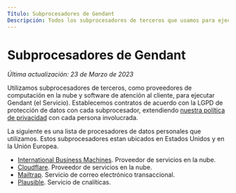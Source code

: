 ```yaml
---
Título: Subprocesadores de Gendant
Descripción: Todos los subprocesadores de terceros que usamos para ejecutar Gendant.
---
```


# Subprocesadores de Gendant

*Última actualización: 23 de Marzo de 2023*

Utilizamos subprocesadores de terceros, como proveedores de computación en la nube y software de atención al cliente, para ejecutar Gendant (el Servicio). Establecemos contratos de acuerdo con la LGPD de protección de datos con cada subprocesador, extendiendo [nuestra política de privacidad](../index.es.md) con cada persona involucrada.

La siguiente es una lista de procesadores de datos personales que utilizamos. Estos subprocesadores estan ubicados en Estados Unidos y en la Unión Europea.

* [International Business Machines](https://www.ibm.com/data-responsibility/gdpr/). Proveedor de servicios en la nube.
* [Cloudflare](https://www.cloudflare.com/gdpr/introduction/). Proveedor de servicios en la nube.
* [Mailtrap](https://mailtrap.io/privacy/). Servicio de correo electrónico transaccional.
* [Plausible](https://plausible.io/data-policy). Servicio de cnalíticas.